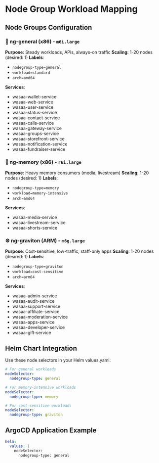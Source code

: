 # Node Group Workload Mapping

## Node Groups Configuration

### 🧩 ng-general (x86) - `m6i.large`
**Purpose**: Steady workloads, APIs, always-on traffic
**Scaling**: 1-20 nodes (desired: 1)
**Labels**:
- `nodegroup-type=general`
- `workload=standard`
- `arch=amd64`

**Services**:
- wasaa-wallet-service
- wasaa-web-service
- wasaa-user-service
- wasaa-status-service
- wasaa-contact-service
- wasaa-calls-service
- wasaa-gateway-service
- wasaa-groups-service
- wasaa-storefront-service
- wasaa-notification-service
- wasaa-fundraiser-service

### 🧠 ng-memory (x86) - `r6i.large`
**Purpose**: Heavy memory consumers (media, livestream)
**Scaling**: 1-20 nodes (desired: 1)
**Labels**:
- `nodegroup-type=memory`
- `workload=memory-intensive`
- `arch=amd64`

**Services**:
- wasaa-media-service
- wasaa-livestream-service
- wasaa-shorts-service

### ⚙️ ng-graviton (ARM) - `m6g.large`
**Purpose**: Cost-sensitive, low-traffic, staff-only apps
**Scaling**: 1-20 nodes (desired: 1)
**Labels**:
- `nodegroup-type=graviton`
- `workload=cost-sensitive`
- `arch=arm64`

**Services**:
- wasaa-admin-service
- wasaa-audit-service
- wasaa-support-service
- wasaa-affiliate-service
- wasaa-moderation-service
- wasaa-apps-service
- wasaa-developer-service
- wasaa-gift-service

## Helm Chart Integration

Use these node selectors in your Helm values.yaml:

```yaml
# For general workloads
nodeSelector:
  nodegroup-type: general

# For memory-intensive workloads
nodeSelector:
  nodegroup-type: memory

# For cost-sensitive workloads
nodeSelector:
  nodegroup-type: graviton
```

## ArgoCD Application Example

```yaml
helm:
  values: |
    nodeSelector:
      nodegroup-type: general
```
